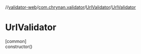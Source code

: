 //[validator-web](../../../index.md)/[com.chrynan.validator](../index.md)/[UrlValidator](index.md)/[UrlValidator](-url-validator.md)

# UrlValidator

[common]\
constructor()
